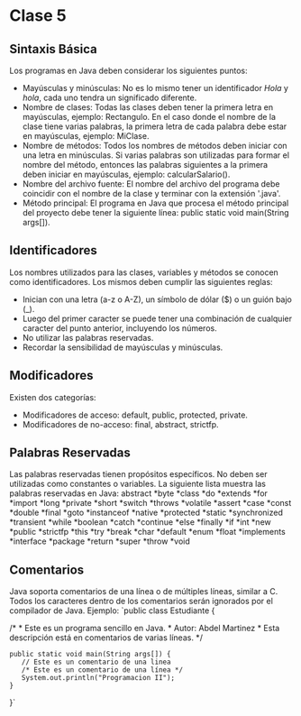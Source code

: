 # Clase 5
## Sintaxis Básica
Los programas en Java deben considerar los siguientes puntos:
* Mayúsculas y minúsculas: No es lo mismo tener un identificador _Hola_ y _hola_, cada uno tendra un significado diferente.
* Nombre de clases: Todas las clases deben tener la primera letra en mayúsculas, ejemplo: Rectangulo. En el caso donde el nombre de la clase tiene varias palabras, la primera letra de cada palabra debe estar en mayúsculas, ejemplo: MiClase.
* Nombre de métodos: Todos los nombres de métodos deben iniciar con una letra en minúsculas. Si varias palabras son utilizadas para formar el nombre del método, entonces las palabras siguientes a la primera deben iniciar en mayúsculas, ejemplo: calcularSalario().
* Nombre del archivo fuente: El nombre del archivo del programa debe coincidir con el nombre de la clase y terminar con la extensión '.java'.
* Método principal: El programa en Java que procesa el método principal del proyecto debe tener la siguiente línea: public static void main(String args[]).

## Identificadores
Los nombres utilizados para las clases, variables y métodos se conocen como identificadores. Los mismos deben cumplir las siguientes reglas:
* Inician con una letra (a-z o A-Z), un símbolo de dólar ($) o un guión bajo (_).
* Luego del primer caracter se puede tener una combinación de cualquier caracter del punto anterior, incluyendo los números.
* No utilizar las palabras reservadas.
* Recordar la sensibilidad de mayúsculas y minúsculas.

## Modificadores
Existen dos categorías:
* Modificadores de acceso: default, public, protected, private.
* Modificadores de no-acceso: final, abstract, strictfp.

## Palabras Reservadas
Las palabras reservadas tienen propósitos específicos. No deben ser utilizadas como constantes o variables. La siguiente lista muestra las palabras reservadas en Java:
abstract
*byte
*class
*do
*extends
*for
*import
*long
*private
*short
*switch
*throws
*volatile
*assert
*case
*const
*double
*final
*goto
*instanceof
*native
*protected
*static
*synchronized
*transient
*while
*boolean
*catch
*continue
*else
*finally
*if
*int
*new
*public
*strictfp
*this
*try
*break
*char
*default
*enum
*float
*implements
*interface
*package
*return
*super
*throw
*void

## Comentarios
Java soporta comentarios de una línea o de múltiples líneas, similar a C. Todos los caracteres dentro de los comentarios serán ignorados por el compilador de Java. Ejemplo:
`public class Estudiante {

   /* 
    * Este es un programa sencillo en Java.
    * Autor: Abdel Martinez
    * Esta descripción está en comentarios de varias líneas.
    */

    public static void main(String args[]) {
       // Este es un comentario de una linea
       /* Este es un comentario de una línea */
       System.out.println("Programacion II");
    }	

}`   
